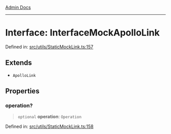 [Admin Docs](/)

***

# Interface: InterfaceMockApolloLink

Defined in: [src/utils/StaticMockLink.ts:157](https://github.com/syedali237/talawa-admin/blob/dd4a08e622d0fa38bcf9758a530e8cdf917dbac8/src/utils/StaticMockLink.ts#L157)

## Extends

- `ApolloLink`

## Properties

### operation?

> `optional` **operation**: `Operation`

Defined in: [src/utils/StaticMockLink.ts:158](https://github.com/syedali237/talawa-admin/blob/dd4a08e622d0fa38bcf9758a530e8cdf917dbac8/src/utils/StaticMockLink.ts#L158)
